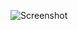 ![Screenshot](https://raw.githubusercontent.com/Cryakl/Ultimate-RAT-Collection/refs/heads/main/SynRat/Syn%20Rat%202.0/Screenshot.png)
